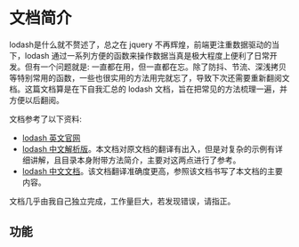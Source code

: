 # 文档简介

lodash是什么就不赘述了，总之在 jquery 不再辉煌，前端更注重数据驱动的当下，lodash 通过一系列方便的函数来操作数据当真是极大程度上便利了日常开发。但有一个问题就是: 一直都在用，但一直都在忘。除了防抖、节流、深浅拷贝等特别常用的函数，一些也很实用的方法用完就忘了，导致下次还需要重新翻阅文档。这篇文档算是在下自我汇总的 lodash 文档，旨在把常见的方法梳理一遍，并方便以后翻阅。

文档参考了以下资料:

+ [lodash 英文官网](https://lodash.com/)
+ [lodash 中文解析版](https://lodash.shujuwajue.com/)。本文档对原文档的翻译有出入，但是对复杂的示例有详细讲解，且目录本身附带方法简介，主要对这两点进行了参考。
+ [lodash 中文文档](https://www.lodashjs.com/)。该文档翻译准确度更高，参照该文档书写了本文档的主要内容。

文档几乎由我自己独立完成，工作量巨大，若发现错误，请指正。

## 功能

<Checkbox checked label="Array -- 数组操作" />
<Checkbox checked label="Collection -- 集合操作" />
<Checkbox label="Date -- 日期操作" />
<Checkbox label="Function -- 操作函数" />
<Checkbox label="Lang -- 类型转换与类型判断操作" />
<Checkbox label="Math -- 数学操作" />
<Checkbox label="Number -- 数值操作" />
<Checkbox label="Object -- 对象操作" />
<Checkbox label="Seq" />
<Checkbox label="String -- 字符串操作" />
<Checkbox label="Util -- 工具方法" />
<Checkbox label="Properties -- 略，不常用" />
<Checkbox label="Methods -- 略，不常用" />
